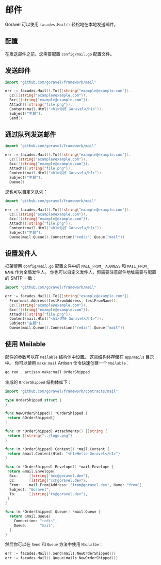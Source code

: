 # 邮件

Goravel 可以使用 `facades.Mail()` 轻松地在本地发送邮件。

## 配置

在发送邮件之前，您需要配置 `config/mail.go` 配置文件。

## 发送邮件

```go
import "github.com/goravel/framework/mail"

err := facades.Mail().To([]string{"example@example.com"}).
  Cc([]string{"example@example.com"}).
  Bcc([]string{"example@example.com"}).
  Attach([]string{"file.png"}).
  Content(mail.Html("<h1>你好 Goravel</h1>")).
  Subject("主题").
  Send()
```

## 通过队列发送邮件

```go
import "github.com/goravel/framework/mail"

err := facades.Mail().To([]string{"example@example.com"}).
  Cc([]string{"example@example.com"}).
  Bcc([]string{"example@example.com"}).
  Attach([]string{"file.png"}).
  Content(mail.Html("<h1>你好 Goravel</h1>")).
  Subject("主题").
  Queue()
```

您也可以自定义队列：

```go
import "github.com/goravel/framework/mail"

err := facades.Mail().To([]string{"example@example.com"}).
  Cc([]string{"example@example.com"}).
  Bcc([]string{"example@example.com"}).
  Attach([]string{"file.png"}).
  Content(mail.Html("<h1>你好 Goravel</h1>")).
  Subject("主题").
  Queue(mail.Queue().Connection("redis").Queue("mail"))
```

## 设置发件人

框架使用 `config/mail.go` 配置文件中的 `MAIL_FROM_ ADDRESS` 和 `MAIL_FROM_ NAME` 作为全局发件人。
你也可以自定义发件人，但需要注意邮件地址需要与配置的 SMTP 一致：

```go
import "github.com/goravel/framework/mail"

err := facades.Mail().To([]string{"example@example.com"}).
  From(mail.Address(testFromAddress, testFromName)).
  Cc([]string{"example@example.com"}).
  Bcc([]string{"example@example.com"}).
  Attach([]string{"file.png"}).
  Content(mail.Html("<h1>你好 Goravel</h1>")).
  Subject("主题").
  Queue(mail.Queue().Connection("redis").Queue("mail"))
```

## 使用 Mailable

邮件的参数可以在 `Mailable` 结构体中设置。 这些结构体存储在 `app/mails` 目录中。
你可以使用 `make:mail` Artisan 命令快速创建一个 `Mailable`：

```bash
go run . artisan make:mail OrderShipped
```

生成的 `OrderShipped` 结构体如下：

```go
import "github.com/goravel/framework/contracts/mail"

type OrderShipped struct {
}

func NewOrderShipped() *OrderShipped {
 return &OrderShipped{}
}

func (m *OrderShipped) Attachments() []string {
 return []string{"../logo.png"}
}

func (m *OrderShipped) Content() *mail.Content {
 return &mail.Content{Html: "<h1>Hello Goravel</h1>"}
}

func (m *OrderShipped) Envelope() *mail.Envelope {
 return &mail.Envelope{
  Bcc:     []string{"bcc@goravel.dev"},
  Cc:      []string{"cc@goravel.dev"},
  From:    mail.From{Address: "from@goravel.dev", Name: "from"},
  Subject: "Goravel",
  To:      []string{"to@goravel.dev"},
 }
}

func (m *OrderShipped) Queue() *mail.Queue {
  return &mail.Queue{
    Connection: "redis",
    Queue:      "mail",
  }
}
```

然后你可以在 `Send` 和 `Queue` 方法中使用 `Mailalbe`：

```go
err := facades.Mail().Send(mails.NewOrderShipped())
err := facades.Mail().Queue(mails.NewOrderShipped())
```
